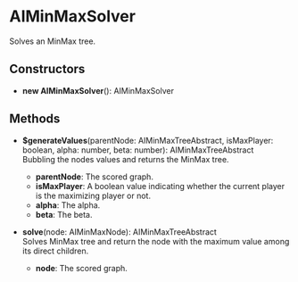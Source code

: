 # AIMinMaxSolver

Solves an MinMax tree.
## Constructors
- **new AIMinMaxSolver**(): AIMinMaxSolver   
## Methods
- **$generateValues**(parentNode: AIMinMaxTreeAbstract, isMaxPlayer: boolean, alpha: number, beta: number): AIMinMaxTreeAbstract   
Bubbling the nodes values and returns the MinMax tree.
   - **parentNode**: The scored graph.
   - **isMaxPlayer**: A boolean value indicating whether the current player is the maximizing player or not.
   - **alpha**: The alpha.
   - **beta**: The beta.

- **solve**(node: AIMinMaxNode): AIMinMaxTreeAbstract   
Solves MinMax tree and return the node with the maximum value among its direct children.
   - **node**: The scored graph.
